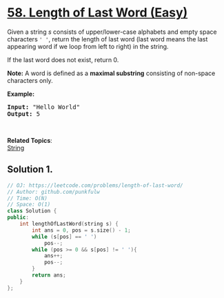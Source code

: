 # [58. Length of Last Word (Easy)](https://leetcode.com/problems/length-of-last-word/)

<p>Given a string <i>s</i> consists of upper/lower-case alphabets and empty space characters <code>' '</code>, return the length of last word (last word means the last appearing word if we loop from left to right) in the string.</p>

<p>If the last word does not exist, return 0.</p>

<p><b>Note:</b> A word is defined as a <strong>maximal substring</strong> consisting&nbsp;of non-space characters only.</p>

<p><b>Example:</b></p>

<pre><b>Input:</b> "Hello World"
<b>Output:</b> 5
</pre>

<p>&nbsp;</p>


**Related Topics**:  
[String](https://leetcode.com/tag/string/)

## Solution 1.

```cpp
// OJ: https://leetcode.com/problems/length-of-last-word/
// Author: github.com/punkfulw
// Time: O(N)
// Space: O(1)
class Solution {
public:
    int lengthOfLastWord(string s) {
        int ans = 0, pos = s.size() - 1;
        while (s[pos] == ' ')
            pos--;
        while (pos >= 0 && s[pos] != ' '){
            ans++;
            pos--;
        }
        return ans;
    }
};
```
